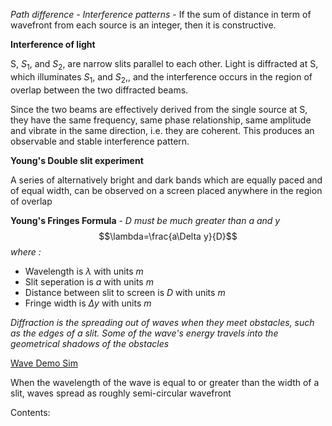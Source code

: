 *Path difference - Interference patterns* - If the sum of distance in term of wavefront from each source is an integer, then it is constructive. 

**Interference of light**

S, $S_1$, and $S_2$, are narrow slits parallel to each other. Light is diffracted at S, which illuminates $S_1$, and $S_2$,, and the interference occurs in the region of overlap between the two diffracted beams. 

Since the two beams are effectively derived from the single source at S, they have the same frequency, same phase relationship, same amplitude and vibrate in the same direction, i.e. they are coherent. This produces an observable and stable interference pattern.

**Young's Double slit experiment**

A series of alternatively bright and dark bands which are equally paced and of equal width, can be observed on a screen placed anywhere in the region of overlap

**Young's Fringes Formula** - *D must be much greater than a and y*
$$\lambda=\frac{a\Delta y}{D}$$
*where :*
- Wavelength is $\lambda$ with units $m$
- Slit seperation is $a$ with units $m$
- Distance between slit to screen is $D$ with units $m$
- Fringe width is $\Delta y$ with units $m$

*Diffraction is the spreading out of waves when they meet obstacles, such as the edges of a slit. Some of the wave's energy travels into the geometrical shadows of the obstacles* 

[Wave Demo Sim](https://www.falstad.com/ripple )

When the wavelength of the wave is equal to or greater than the width of a slit, waves spread as roughly semi-circular wavefront


Contents:
```folder-index-content
```